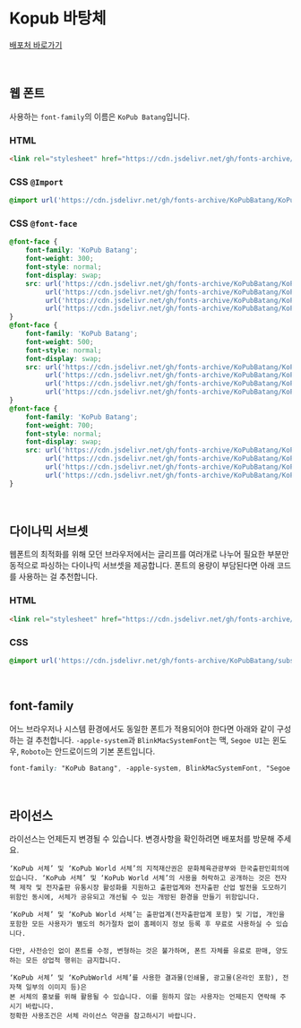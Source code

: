 # Kopub 바탕체

[배포처 바로가기](https://www.kopus.org/biz-electronic-font2/)

&nbsp;

## 웹 폰트

사용하는 `font-family`의 이름은 `KoPub Batang`입니다.

### HTML

```html
<link rel="stylesheet" href="https://cdn.jsdelivr.net/gh/fonts-archive/KoPubBatang/KoPubBatang.css" type="text/css"/>
```

### CSS `@Import`

```css
@import url('https://cdn.jsdelivr.net/gh/fonts-archive/KoPubBatang/KoPubBatang.css');
```

### CSS `@font-face`

```css
@font-face {
    font-family: 'KoPub Batang';
    font-weight: 300;
    font-style: normal;
    font-display: swap;
    src: url('https://cdn.jsdelivr.net/gh/fonts-archive/KoPubBatang/KoPubBatang-Light.woff2') format('woff2'),
         url('https://cdn.jsdelivr.net/gh/fonts-archive/KoPubBatang/KoPubBatang-Light.woff') format('woff'),
         url('https://cdn.jsdelivr.net/gh/fonts-archive/KoPubBatang/KoPubBatang-Light.otf') format('opentype'),
         url('https://cdn.jsdelivr.net/gh/fonts-archive/KoPubBatang/KoPubBatang-Light.ttf') format('truetype');
}
@font-face {
    font-family: 'KoPub Batang';
    font-weight: 500;
    font-style: normal;
    font-display: swap;
    src: url('https://cdn.jsdelivr.net/gh/fonts-archive/KoPubBatang/KoPubBatang-Medium.woff2') format('woff2'),
         url('https://cdn.jsdelivr.net/gh/fonts-archive/KoPubBatang/KoPubBatang-Medium.woff') format('woff'),
         url('https://cdn.jsdelivr.net/gh/fonts-archive/KoPubBatang/KoPubBatang-Medium.otf') format('opentype'),
         url('https://cdn.jsdelivr.net/gh/fonts-archive/KoPubBatang/KoPubBatang-Medium.ttf') format('truetype');
}
@font-face {
    font-family: 'KoPub Batang';
    font-weight: 700;
    font-style: normal;
    font-display: swap;
    src: url('https://cdn.jsdelivr.net/gh/fonts-archive/KoPubBatang/KoPubBatang-Bold.woff2') format('woff2'),
         url('https://cdn.jsdelivr.net/gh/fonts-archive/KoPubBatang/KoPubBatang-Bold.woff') format('woff'),
         url('https://cdn.jsdelivr.net/gh/fonts-archive/KoPubBatang/KoPubBatang-Bold.otf') format('opentype'),
         url('https://cdn.jsdelivr.net/gh/fonts-archive/KoPubBatang/KoPubBatang-Bold.ttf') format('truetype');
}
```

&nbsp;

## 다이나믹 서브셋

웹폰트의 최적화를 위해 모던 브라우저에서는 글리프를 여러개로 나누어 필요한 부분만 동적으로 파싱하는 다이나믹 서브셋을 제공합니다. 폰트의 용량이 부담된다면 아래 코드를 사용하는 걸 추천합니다.

### HTML

```html
<link rel="stylesheet" href="https://cdn.jsdelivr.net/gh/fonts-archive/KoPubBatang/subsets/KoPubBatang-dynamic-subset.css" type="text/css"/>
```

### CSS

```css
@import url('https://cdn.jsdelivr.net/gh/fonts-archive/KoPubBatang/subsets/KoPubBatang-dynamic-subset.css');
```

&nbsp;

## font-family

어느 브라우저나 시스템 환경에서도 동일한 폰트가 적용되어야 한다면 아래와 같이 구성하는 걸 추천합니다. `-apple-system`과 `BlinkMacSystemFont`는 맥, `Segoe UI`는 윈도우, `Roboto`는 안드로이드의 기본 폰트입니다.


```css
font-family: "KoPub Batang", -apple-system, BlinkMacSystemFont, "Segoe UI", Roboto, Oxygen, Ubuntu, Cantarell, "Open Sans", "Helvetica Neue", sans-serif;
```

&nbsp;

## 라이선스

라이선스는 언제든지 변경될 수 있습니다. 변경사항을 확인하려면 배포처를 방문해 주세요.

```
‘KoPub 서체’ 및 ‘KoPub World 서체’의 지적재산권은 문화체육관광부와 한국출판인회의에 있습니다. ‘KoPub 서체’ 및 ‘KoPub World 서체’의 사용을 허락하고 공개하는 것은 전자책 제작 및 전자출판 유통시장 활성화를 지원하고 출판업계와 전자출판 산업 발전을 도모하기 위함인 동시에, 서체가 공유되고 개선될 수 있는 개방된 환경을 만들기 위함입니다.

‘KoPub 서체’ 및 ‘KoPub World 서체’는 출판업계(전자출판업계 포함) 및 기업, 개인을 포함한 모든 사용자가 별도의 허가절차 없이 홈페이지 정보 등록 후 무료로 사용하실 수 있습니다.

다만, 사전승인 없이 폰트를 수정, 변형하는 것은 불가하며, 폰트 자체를 유료로 판매, 양도하는 모든 상업적 행위는 금지합니다.

‘KoPub 서체’ 및 ‘KoPubWorld 서체’를 사용한 결과물(인쇄물, 광고물(온라인 포함), 전자책 일부의 이미지 등)은
본 서체의 홍보를 위해 활용될 수 있습니다. 이를 원하지 않는 사용자는 언제든지 연락해 주시기 바랍니다.
정확한 사용조건은 서체 라이선스 약관을 참고하시기 바랍니다.
```
